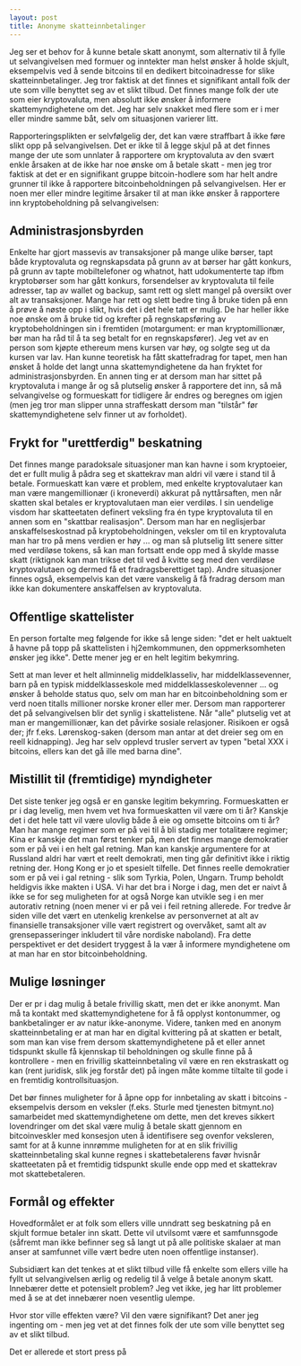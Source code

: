 ```yaml
---
layout: post
title: Anonyme skatteinnbetalinger
---
```


Jeg ser et behov for å kunne betale skatt anonymt, som alternativ til å fylle ut selvangivelsen med formuer og inntekter man helst ønsker å holde skjult, eksempelvis ved å sende bitcoins til en dedikert bitcoinadresse for slike skatteinnbetalinger.  Jeg tror faktisk at det finnes et signifikant antall folk der ute som ville benyttet seg av et slikt tilbud.  Det finnes mange folk der ute som eier kryptovaluta, men absolutt ikke ønsker å informere skattemyndighetene om det.  Jeg har selv snakket med flere som er i mer eller mindre samme båt, selv om situasjonen varierer litt.

Rapporteringsplikten er selvfølgelig der, det kan være straffbart å ikke føre slikt opp på selvangivelsen.  Det er ikke til å legge skjul på at det finnes mange der ute som unnlater å rapportere om kryptovaluta av den svært enkle årsaken at de ikke har noe ønske om å betale skatt - men jeg tror faktisk at det er en signifikant gruppe bitcoin-hodlere som har helt andre grunner til ikke å rapportere bitcoinbeholdningen på selvangivelsen.  Her er noen mer eller mindre legitime årsaker til at man ikke ønsker å rapportere inn kryptobeholdning på selvangivelsen:

## Administrasjonsbyrden

Enkelte har gjort massevis av transaksjoner på mange ulike børser, tapt både kryptovaluta og regnskapsdata på grunn av at børser har gått konkurs, på grunn av tapte mobiltelefoner og whatnot, hatt udokumenterte tap ifbm kryptobørser som har gått konkurs, forsendelser av kryptovaluta til feile adresser, tap av wallet og backup, samt rett og slett mangel på oversikt over alt av transaksjoner.  Mange har rett og slett bedre ting å bruke tiden på enn å prøve å nøste opp i slikt, hvis det i det hele tatt er mulig.  De har heller ikke noe ønske om å bruke tid og krefter på regnskapsføring av kryptobeholdningen sin i fremtiden (motargument: er man kryptomillionær, bør man ha råd til å ta seg betalt for en regnskapsfører).  Jeg vet av en person som kjøpte ethereum mens kursen var høy, og solgte seg ut da kursen var lav.  Han kunne teoretisk ha fått skattefradrag for tapet, men han ønsket å holde det langt unna skattemyndighetene da han fryktet for administrasjonsbyrden.  En annen ting er at dersom man har sittet på kryptovaluta i mange år og så plutselig ønsker å rapportere det inn, så må selvangivelse og formueskatt for tidligere år endres og beregnes om igjen (men jeg tror man slipper unna straffeskatt dersom man "tilstår" før skattemyndighetene selv finner ut av forholdet).

## Frykt for "urettferdig" beskatning

Det finnes mange paradoksale situasjoner man kan havne i som kryptoeier, det er fullt mulig å pådra seg et skattekrav man aldri vil være i stand til å betale.  Formueskatt kan være et problem, med enkelte kryptovalutaer kan man være mangemillionær (i kroneverdi) akkurat på nyttårsaften, men når skatten skal betales er kryptovalutaen man eier verdiløs.  I sin uendelige visdom har skatteetaten definert veksling fra én type kryptovaluta til en annen som en "skattbar realisasjon".  Dersom man har en neglisjerbar anskaffelseskostnad på kryptobeholdningen, veksler om til en kryptovaluta man har tro på mens verdien er høy ... og man så plutselig litt senere sitter med verdiløse tokens, så kan man fortsatt ende opp med å skylde masse skatt (riktignok kan man trikse det til ved å kvitte seg med den verdiløse kryptovalutaen og dermed få et fradragsberettiget tap).  Andre situasjoner finnes også, eksempelvis kan det være vanskelig å få fradrag dersom man ikke kan dokumentere anskaffelsen av kryptovaluta.

## Offentlige skattelister

En person fortalte meg følgende for ikke så lenge siden: "det er helt uaktuelt å havne på topp på skattelisten i hj2emkommunen, den oppmerksomheten ønsker jeg ikke".  Dette mener jeg er en helt legitim bekymring.

Sett at man lever et helt allminnelig middelklasseliv, har middelklassevenner, barn på en typisk middelklasseskole med middelklasseskolevenner ... og ønsker å beholde status quo, selv om man har en bitcoinbeholdning som er verd noen titalls millioner norske kroner eller mer.  Dersom man rapporterer det på selvangivelsen blir det synlig i skattelistene.  Når "alle" plutselig vet at man er mangemillionær, kan det påvirke sosiale relasjoner.  Risikoen er også der; jfr f.eks. Lørenskog-saken (dersom man antar at det dreier seg om en reell kidnapping).  Jeg har selv opplevd trusler servert av typen "betal XXX i bitcoins, ellers kan det gå ille med barna dine".

## Mistillit til (fremtidige) myndigheter

Det siste tenker jeg også er en ganske legitim bekymring.  Formueskatten er pr i dag levelig, men hvem vet hva formueskatten vil være om ti år?  Kanskje det i det hele tatt vil være ulovlig både å eie og omsette bitcoins om ti år?  Man har mange regimer som er på vei til å bli stadig mer totalitære regimer; Kina er kanskje det man først tenker på, men det finnes mange demokratier som er på vei i en helt gal retning.  Man kan kanskje argumentere for at Russland aldri har vært et reelt demokrati, men ting går definitivt ikke i riktig retning der. Hong Kong er jo et spesielt tilfelle.  Det finnes reelle demokratier som er på vei i gal retning - slik som Tyrkia, Polen, Ungarn.  Trump beholdt heldigvis ikke makten i USA.  Vi har det bra i Norge i dag, men det er naivt å ikke se for seg muligheten for at også Norge kan utvikle seg i en mer autorativ retning (noen mener vi er på vei i feil retning allerede.  For tredve år siden ville det vært en utenkelig krenkelse av personvernet at alt av finansielle transaksjoner ville vært registrert og overvåket, samt alt av grensepasseringer inkludert til våre nordiske naboland).  Fra dette perspektivet er det desidert tryggest å la vær å informere myndighetene om at man har en stor bitcoinbeholdning.

## Mulige løsninger

Der er pr i dag mulig å betale frivillig skatt, men det er ikke anonymt.  Man må ta kontakt med skattemyndighetene for å få opplyst kontonummer, og bankbetalinger er av natur ikke-anonyme.  Videre, tanken med en anonym skatteinnbetaling er at man har en digital kvittering på at skatten er betalt, som man kan vise frem dersom skattemyndighetene på et eller annet tidspunkt skulle få kjennskap til beholdningen og skulle finne på å kontrollere - men en frivillig skatteinnbetaling vil være en ren ekstraskatt og kan (rent juridisk, slik jeg forstår det) på ingen måte komme tiltalte til gode i en fremtidig kontrollsituasjon.

Det bør finnes muligheter for å åpne opp for innbetaling av skatt i bitcoins - eksempelvis dersom en veksler (f.eks. Sturle med tjenesten bitmynt.no) samarbeidet med skattemyndighetene om dette, men det kreves sikkert lovendringer om det skal være mulig å betale skatt gjennom en bitcoinveskler med konsesjon uten å identifisere seg ovenfor veksleren, samt for at å kunne innrømme muligheten for at en slik frivillig skatteinnbetaling skal kunne regnes i skattebetalerens favør hvisnår skatteetaten på et fremtidig tidspunkt skulle ende opp med et skattekrav mot skattebetaleren.

## Formål og effekter

Hovedformålet er at folk som ellers ville unndratt seg beskatning på en skjult formue betaler inn skatt.  Dette vil utvilsomt være et samfunnsgode (såfremt man ikke befinner seg så langt ut på alle politiske skalaer at man anser at samfunnet ville vært bedre uten noen offentlige instanser).

Subsidiært kan det tenkes at et slikt tilbud ville få enkelte som ellers ville ha fyllt ut selvangivelsen ærlig og redelig til å velge å betale anonym skatt.  Innebærer dette et potensielt problem?  Jeg vet ikke, jeg har litt problemer med å se at det innebærer noen vesentlig ulempe.

Hvor stor ville effekten være?  Vil den være signifikant?  Det aner jeg ingenting om - men jeg vet at det finnes folk der ute som ville benyttet seg av et slikt tilbud.

Det er allerede et stort press på 